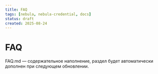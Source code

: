 ```yaml
---
title: FAQ
tags: [nebula, nebula-credential, docs]
status: draft
created: 2025-08-24
---
```


# FAQ

FAQ.md — содержательное наполнение, раздел будет автоматически дополнен при следующем обновлении.
